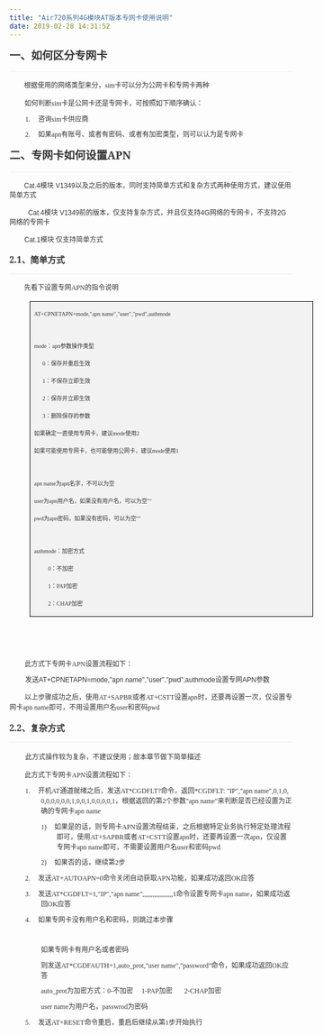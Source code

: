 ```yaml
---
title: "Air720系列4G模块AT版本专网卡使用说明"
date: 2019-02-28 14:31:52
---
```


<div style="border-top: none; border-right: none; border-left: none; border-image: initial; border-bottom: 1pt solid rgb(238, 238, 238); padding: 0cm 0cm 4pt; background-image: initial; background-position: initial; background-size: initial; background-repeat: initial; background-attachment: initial; background-origin: initial; background-clip: initial;">

<p class="MsoNormal" align="left" style="margin-bottom: 7.4pt; background-image: initial; background-position: initial; background-size: initial; background-repeat: initial; background-attachment: initial; background-origin: initial; background-clip: initial; word-break: break-all; border: none; padding: 0cm;"><a name="下载安装"></a><b><span style="font-size:14.5pt;font-family:&quot;微软雅黑&quot;,&quot;sans-serif&quot;;mso-ascii-font-family:
inherit;mso-hansi-font-family:inherit;mso-bidi-font-family:宋体;color:#333333;
mso-font-kerning:18.0pt">一、如何区分专网卡</span></b><b><span lang="EN-US" style="font-size:14.5pt;font-family:&quot;inherit&quot;,&quot;serif&quot;;mso-fareast-font-family:
微软雅黑;mso-bidi-font-family:宋体;color:#333333;mso-font-kerning:18.0pt"><o:p></o:p></span></b></p>

</div><p class="MsoNormal" align="left" style="margin-bottom: 7.4pt; background-image: initial; background-position: initial; background-size: initial; background-repeat: initial; background-attachment: initial; background-origin: initial; background-clip: initial; word-break: break-all;"><span lang="EN-US" style="font-size:6.5pt;font-family:&quot;微软雅黑&quot;,&quot;sans-serif&quot;;mso-bidi-font-family:
宋体;color:#333333;mso-font-kerning:0pt">&nbsp;&nbsp;&nbsp;&nbsp;&nbsp;&nbsp;&nbsp;&nbsp;&nbsp;&nbsp;&nbsp; </span><span style="font-size:9.0pt;font-family:&quot;微软雅黑&quot;,&quot;sans-serif&quot;;mso-bidi-font-family:
宋体;color:#333333;mso-font-kerning:0pt">根据使用的网络类型来分，<span lang="EN-US">sim</span>卡可以分为公网卡和专网卡两种<span lang="EN-US"><o:p></o:p></span></span></p><p class="MsoNormal" align="left" style="margin-bottom: 7.4pt; background-image: initial; background-position: initial; background-size: initial; background-repeat: initial; background-attachment: initial; background-origin: initial; background-clip: initial; word-break: break-all;"><span lang="EN-US" style="font-size:9.0pt;font-family:&quot;微软雅黑&quot;,&quot;sans-serif&quot;;mso-bidi-font-family:
宋体;color:#333333;mso-font-kerning:0pt">&nbsp;&nbsp;&nbsp;&nbsp;&nbsp;&nbsp;&nbsp;&nbsp; </span><span style="font-size:9.0pt;font-family:&quot;微软雅黑&quot;,&quot;sans-serif&quot;;mso-bidi-font-family:
宋体;color:#333333;mso-font-kerning:0pt">如何判断<span lang="EN-US">sim</span>卡是公网卡还是专网卡，可按照如下顺序确认：<span lang="EN-US"><o:p></o:p></span></span></p><p class="MsoListParagraph" align="left" style="margin: 0cm 0cm 7.4pt 42pt; text-indent: -21pt; background-image: initial; background-position: initial; background-size: initial; background-repeat: initial; background-attachment: initial; background-origin: initial; background-clip: initial; word-break: break-all;"><!--[if !supportLists]--><span lang="EN-US" style="font-size:9.0pt;font-family:&quot;微软雅黑&quot;,&quot;sans-serif&quot;;mso-bidi-font-family:
微软雅黑;color:#333333;mso-font-kerning:0pt">1.<span style="font-variant-numeric: normal; font-variant-east-asian: normal; font-stretch: normal; font-size: 7pt; line-height: normal; font-family: &quot;Times New Roman&quot;;">&nbsp;&nbsp;&nbsp;&nbsp;&nbsp; </span></span><!--[endif]--><span style="font-size:9.0pt;font-family:&quot;微软雅黑&quot;,&quot;sans-serif&quot;;mso-bidi-font-family:
宋体;color:#333333;mso-font-kerning:0pt">咨询<span lang="EN-US">sim</span>卡供应商<span lang="EN-US"><o:p></o:p></span></span></p><p class="MsoListParagraph" align="left" style="margin: 0cm 0cm 7.4pt 42pt; text-indent: -21pt; background-image: initial; background-position: initial; background-size: initial; background-repeat: initial; background-attachment: initial; background-origin: initial; background-clip: initial; word-break: break-all;"><!--[if !supportLists]--><span lang="EN-US" style="font-size:9.0pt;font-family:&quot;微软雅黑&quot;,&quot;sans-serif&quot;;mso-bidi-font-family:
微软雅黑;color:#333333;mso-font-kerning:0pt">2.<span style="font-variant-numeric: normal; font-variant-east-asian: normal; font-stretch: normal; font-size: 7pt; line-height: normal; font-family: &quot;Times New Roman&quot;;">&nbsp;&nbsp;&nbsp;&nbsp;&nbsp; </span></span><!--[endif]--><span style="font-size:9.0pt;font-family:&quot;微软雅黑&quot;,&quot;sans-serif&quot;;mso-bidi-font-family:
宋体;color:#333333;mso-font-kerning:0pt">如果<span lang="EN-US">apn</span>有账号、或者有密码、或者有加密类型，则可以认为是专网卡<span lang="EN-US"><o:p></o:p></span></span></p><div style="border-top: none; border-right: none; border-left: none; border-image: initial; border-bottom: 1pt solid rgb(238, 238, 238); padding: 0cm 0cm 4pt; background-image: initial; background-position: initial; background-size: initial; background-repeat: initial; background-attachment: initial; background-origin: initial; background-clip: initial;">

<p class="MsoNormal" align="left" style="margin-bottom: 7.4pt; background-image: initial; background-position: initial; background-size: initial; background-repeat: initial; background-attachment: initial; background-origin: initial; background-clip: initial; word-break: break-all; border: none; padding: 0cm;"><b><span style="font-size:14.5pt;font-family:&quot;微软雅黑&quot;,&quot;sans-serif&quot;;mso-ascii-font-family:
inherit;mso-hansi-font-family:inherit;mso-bidi-font-family:宋体;color:#333333;
mso-font-kerning:18.0pt">二、专网卡如何设置</span></b><b><span lang="EN-US" style="font-size:14.5pt;font-family:&quot;inherit&quot;,&quot;serif&quot;;mso-fareast-font-family:
微软雅黑;mso-bidi-font-family:宋体;color:#333333;mso-font-kerning:18.0pt">APN<o:p></o:p></span></b></p>

</div><p class="MsoNormal" align="left" style="margin-bottom: 7.4pt; background-image: initial; background-position: initial; background-size: initial; background-repeat: initial; background-attachment: initial; background-origin: initial; background-clip: initial; word-break: break-all;"><span lang="EN-US" style="font-size:6.5pt;font-family:&quot;微软雅黑&quot;,&quot;sans-serif&quot;;mso-bidi-font-family:
宋体;color:#333333;mso-font-kerning:0pt">&nbsp; &nbsp; &nbsp; &nbsp; &nbsp; &nbsp;&nbsp;</span><span lang="EN-US" style="color: rgb(51, 51, 51); font-size: 9pt; font-family: 微软雅黑, sans-serif;">Cat.4模块&nbsp;</span><span style="color: rgb(51, 51, 51); font-family: 微软雅黑, sans-serif; font-size: 12px;">V1349</span><span style="color: rgb(51, 51, 51); font-size: 9pt; font-family: 微软雅黑, sans-serif;">以及之后的版本，同时支持简单方式和复杂方式两种使用方式，建议使用简单方式</span></p><p class="MsoNormal" align="left" style="margin-bottom: 7.4pt; color: rgb(51, 51, 51); font-family: &quot;Helvetica Neue&quot;, Helvetica, Arial, &quot;PingFang SC&quot;, &quot;Hiragino Sans GB&quot;, &quot;WenQuanYi Micro Hei&quot;, &quot;Microsoft Yahei&quot;, sans-serif; font-size: 14px; background-image: initial; background-position: initial; background-size: initial; background-repeat: initial; background-attachment: initial; background-origin: initial; background-clip: initial; word-break: break-all;"><span lang="EN-US" style="font-size: 9pt; font-family: 微软雅黑, sans-serif;">&nbsp; &nbsp; &nbsp; &nbsp; &nbsp;&nbsp;</span><span style="font-family: 微软雅黑, sans-serif; font-size: 12px;">Cat.4模块&nbsp;</span><span lang="EN-US" style="font-size: 9pt; font-family: 微软雅黑, sans-serif;">V1349</span><span style="font-size: 9pt; font-family: 微软雅黑, sans-serif;">前的版本，仅支持复杂方式，并且仅支持<span lang="EN-US">4G</span>网络的专网卡，不支持<span lang="EN-US">2G</span>网络的专网卡</span></p><p class="MsoNormal" align="left" style="margin-bottom: 7.4pt; color: rgb(51, 51, 51); font-family: &quot;Helvetica Neue&quot;, Helvetica, Arial, &quot;PingFang SC&quot;, &quot;Hiragino Sans GB&quot;, &quot;WenQuanYi Micro Hei&quot;, &quot;Microsoft Yahei&quot;, sans-serif; font-size: 14px; background-image: initial; background-position: initial; background-size: initial; background-repeat: initial; background-attachment: initial; background-origin: initial; background-clip: initial; word-break: break-all;"><span lang="EN-US" style="font-size: 6.5pt; font-family: 微软雅黑, sans-serif;">&nbsp; &nbsp; &nbsp; &nbsp; &nbsp; &nbsp;</span><span lang="EN-US" style="font-size: 9pt; font-family: 微软雅黑, sans-serif;">Cat.1模块 仅支持</span><span style="font-size: 9pt; font-family: 微软雅黑, sans-serif;">简单方式</span></p><div style="border-top: none; border-right: none; border-left: none; border-image: initial; border-bottom: 1pt solid rgb(238, 238, 238); padding: 0cm 0cm 4pt; background-image: initial; background-position: initial; background-size: initial; background-repeat: initial; background-attachment: initial; background-origin: initial; background-clip: initial;">

<p class="MsoNormal" align="left" style="margin: 12pt 0cm 7.4pt; background-image: initial; background-position: initial; background-size: initial; background-repeat: initial; background-attachment: initial; background-origin: initial; background-clip: initial; word-break: break-all; border: none; padding: 0cm;"><b><span lang="EN-US" style="font-size:11.5pt;font-family:&quot;inherit&quot;,&quot;serif&quot;;mso-fareast-font-family:
微软雅黑;mso-bidi-font-family:宋体;color:#333333;mso-font-kerning:0pt">2.1</span></b><b><span style="font-size:11.5pt;font-family:&quot;微软雅黑&quot;,&quot;sans-serif&quot;;mso-ascii-font-family:
inherit;mso-hansi-font-family:inherit;mso-bidi-font-family:宋体;color:#333333;
mso-font-kerning:0pt">、简单方式</span></b></p>

</div><p class="MsoNormal" align="left" style="margin-bottom: 7.4pt; background-image: initial; background-position: initial; background-size: initial; background-repeat: initial; background-attachment: initial; background-origin: initial; background-clip: initial; word-break: break-all;"><span lang="EN-US" style="font-size:6.5pt;font-family:&quot;微软雅黑&quot;,&quot;sans-serif&quot;;mso-bidi-font-family:
宋体;color:#333333;mso-font-kerning:0pt">&nbsp;&nbsp;&nbsp;&nbsp;&nbsp;&nbsp;&nbsp;&nbsp;&nbsp;&nbsp;&nbsp; </span><span style="font-size:9.0pt;font-family:&quot;微软雅黑&quot;,&quot;sans-serif&quot;;mso-bidi-font-family:
宋体;color:#333333;mso-font-kerning:0pt">先看下设置专网<span lang="EN-US">APN</span>的指令说明<span lang="EN-US"><o:p></o:p></span></span></p><table class="MsoTableGrid" border="1" cellspacing="0" cellpadding="0" style="margin-left: 26.7pt; background: rgb(242, 242, 242); border: none;">
 <tbody><tr>
  <td width="666" valign="top" style="width:399.4pt;border:solid black 1.0pt;
  mso-border-themecolor:text1;mso-border-alt:solid black .5pt;mso-border-themecolor:
  text1;padding:0cm 5.4pt 0cm 5.4pt">
  <p class="MsoNormal" align="left" style="word-break: break-all;"><span lang="EN-US" style="font-size:7.5pt;font-family:
  &quot;微软雅黑&quot;,&quot;sans-serif&quot;;mso-bidi-font-family:宋体;color:#333333;mso-font-kerning:
  0pt">AT+CPNETAPN=mode,"apn name","user","pwd",authmode<o:p></o:p></span></p>
  <p class="MsoNormal" align="left" style="word-break: break-all;"><span lang="EN-US" style="font-size:7.5pt;font-family:
  &quot;微软雅黑&quot;,&quot;sans-serif&quot;;mso-bidi-font-family:宋体;color:#333333;mso-font-kerning:
  0pt"><o:p>&nbsp;</o:p></span></p>
  <p class="MsoNormal" align="left" style="word-break: break-all;"><span lang="EN-US" style="font-size:7.5pt;font-family:
  &quot;微软雅黑&quot;,&quot;sans-serif&quot;;mso-bidi-font-family:宋体;color:#333333;mso-font-kerning:
  0pt">mode</span><span style="font-size:7.5pt;font-family:&quot;微软雅黑&quot;,&quot;sans-serif&quot;;
  mso-bidi-font-family:宋体;color:#333333;mso-font-kerning:0pt">：<span lang="EN-US">apn</span>参数操作类型<span lang="EN-US"><o:p></o:p></span></span></p>
  <p class="MsoNormal" align="left" style="word-break: break-all;"><span lang="EN-US" style="font-size:7.5pt;font-family:
  &quot;微软雅黑&quot;,&quot;sans-serif&quot;;mso-bidi-font-family:宋体;color:#333333;mso-font-kerning:
  0pt">&nbsp;&nbsp;&nbsp;&nbsp;&nbsp; 0</span><span style="font-size:7.5pt;font-family:&quot;微软雅黑&quot;,&quot;sans-serif&quot;;mso-bidi-font-family:
  宋体;color:#333333;mso-font-kerning:0pt">：保存并重启生效<span lang="EN-US"><o:p></o:p></span></span></p>
  <p class="MsoNormal" align="left" style="word-break: break-all;"><span lang="EN-US" style="font-size:7.5pt;font-family:
  &quot;微软雅黑&quot;,&quot;sans-serif&quot;;mso-bidi-font-family:宋体;color:#333333;mso-font-kerning:
  0pt">&nbsp;&nbsp;&nbsp;&nbsp;&nbsp; 1</span><span style="font-size:7.5pt;font-family:&quot;微软雅黑&quot;,&quot;sans-serif&quot;;mso-bidi-font-family:
  宋体;color:#333333;mso-font-kerning:0pt">：不保存立即生效<span lang="EN-US"><o:p></o:p></span></span></p>
  <p class="MsoNormal" align="left" style="word-break: break-all;"><span lang="EN-US" style="font-size:7.5pt;font-family:
  &quot;微软雅黑&quot;,&quot;sans-serif&quot;;mso-bidi-font-family:宋体;color:#333333;mso-font-kerning:
  0pt">&nbsp;&nbsp;&nbsp;&nbsp;&nbsp; 2</span><span style="font-size:7.5pt;font-family:&quot;微软雅黑&quot;,&quot;sans-serif&quot;;mso-bidi-font-family:
  宋体;color:#333333;mso-font-kerning:0pt">：保存并立即生效<span lang="EN-US"><o:p></o:p></span></span></p>
  <p class="MsoNormal" align="left" style="word-break: break-all;"><span lang="EN-US" style="font-size:7.5pt;font-family:
  &quot;微软雅黑&quot;,&quot;sans-serif&quot;;mso-bidi-font-family:宋体;color:#333333;mso-font-kerning:
  0pt">&nbsp;&nbsp;&nbsp;&nbsp;&nbsp; 3</span><span style="font-size:7.5pt;font-family:&quot;微软雅黑&quot;,&quot;sans-serif&quot;;mso-bidi-font-family:
  宋体;color:#333333;mso-font-kerning:0pt">：删除保存的参数<span lang="EN-US"><o:p></o:p></span></span></p>
  <p class="MsoNormal" align="left" style="word-break: break-all;"><span style="font-size:7.5pt;font-family:&quot;微软雅黑&quot;,&quot;sans-serif&quot;;
  mso-bidi-font-family:宋体;color:#333333;mso-font-kerning:0pt">如果确定一直使用专网卡，建议<span lang="EN-US">mode</span>使用<span lang="EN-US">2<o:p></o:p></span></span></p>
  <p class="MsoNormal" align="left" style="word-break: break-all;"><span style="font-size:7.5pt;font-family:&quot;微软雅黑&quot;,&quot;sans-serif&quot;;
  mso-bidi-font-family:宋体;color:#333333;mso-font-kerning:0pt">如果可能使用专网卡，也可能使用公网卡，建议<span lang="EN-US">mode</span>使用<span lang="EN-US">1<o:p></o:p></span></span></p>
  <p class="MsoNormal" align="left" style="word-break: break-all;"><span lang="EN-US" style="font-size:7.5pt;font-family:
  &quot;微软雅黑&quot;,&quot;sans-serif&quot;;mso-bidi-font-family:宋体;color:#333333;mso-font-kerning:
  0pt"><o:p>&nbsp;</o:p></span></p>
  <p class="MsoNormal" align="left" style="word-break: break-all;"><span lang="EN-US" style="font-size:7.5pt;font-family:
  &quot;微软雅黑&quot;,&quot;sans-serif&quot;;mso-bidi-font-family:宋体;color:#333333;mso-font-kerning:
  0pt">apn name</span><span style="font-size:7.5pt;font-family:&quot;微软雅黑&quot;,&quot;sans-serif&quot;;
  mso-bidi-font-family:宋体;color:#333333;mso-font-kerning:0pt">为<span lang="EN-US">apn</span>名字，不可以为空<span lang="EN-US"><o:p></o:p></span></span></p>
  <p class="MsoNormal" align="left" style="word-break: break-all;"><span lang="EN-US" style="font-size:7.5pt;font-family:
  &quot;微软雅黑&quot;,&quot;sans-serif&quot;;mso-bidi-font-family:宋体;color:#333333;mso-font-kerning:
  0pt">user</span><span style="font-size:7.5pt;font-family:&quot;微软雅黑&quot;,&quot;sans-serif&quot;;
  mso-bidi-font-family:宋体;color:#333333;mso-font-kerning:0pt">为<span lang="EN-US">apn</span>用户名，如果没有用户名，可以为空<span lang="EN-US">""<o:p></o:p></span></span></p>
  <p class="MsoNormal" align="left" style="word-break: break-all;"><span lang="EN-US" style="font-size:7.5pt;font-family:
  &quot;微软雅黑&quot;,&quot;sans-serif&quot;;mso-bidi-font-family:宋体;color:#333333;mso-font-kerning:
  0pt">pwd</span><span style="font-size:7.5pt;font-family:&quot;微软雅黑&quot;,&quot;sans-serif&quot;;
  mso-bidi-font-family:宋体;color:#333333;mso-font-kerning:0pt">为<span lang="EN-US">apn</span>密码，如果没有密码，可以为空<span lang="EN-US">""<o:p></o:p></span></span></p>
  <p class="MsoNormal" align="left" style="word-break: break-all;"><span lang="EN-US" style="font-size:7.5pt;font-family:
  &quot;微软雅黑&quot;,&quot;sans-serif&quot;;mso-bidi-font-family:宋体;color:#333333;mso-font-kerning:
  0pt"><o:p>&nbsp;</o:p></span></p>
  <p class="MsoNormal" align="left" style="word-break: break-all;"><span lang="EN-US" style="font-size:7.5pt;font-family:
  &quot;微软雅黑&quot;,&quot;sans-serif&quot;;mso-bidi-font-family:宋体;color:#333333;mso-font-kerning:
  0pt">authmode</span><span style="font-size:7.5pt;font-family:&quot;微软雅黑&quot;,&quot;sans-serif&quot;;
  mso-bidi-font-family:宋体;color:#333333;mso-font-kerning:0pt">：加密方式<span lang="EN-US"><o:p></o:p></span></span></p>
  <p class="MsoNormal" align="left" style="word-break: break-all;"><span lang="EN-US" style="font-size:7.5pt;font-family:
  &quot;微软雅黑&quot;,&quot;sans-serif&quot;;mso-bidi-font-family:宋体;color:#333333;mso-font-kerning:
  0pt">&nbsp;&nbsp;&nbsp;&nbsp;&nbsp;&nbsp;&nbsp;&nbsp;&nbsp; 0</span><span style="font-size:7.5pt;font-family:&quot;微软雅黑&quot;,&quot;sans-serif&quot;;mso-bidi-font-family:
  宋体;color:#333333;mso-font-kerning:0pt">：不加密<span lang="EN-US"><o:p></o:p></span></span></p>
  <p class="MsoNormal" align="left" style="word-break: break-all;"><span lang="EN-US" style="font-size:7.5pt;font-family:
  &quot;微软雅黑&quot;,&quot;sans-serif&quot;;mso-bidi-font-family:宋体;color:#333333;mso-font-kerning:
  0pt">&nbsp;&nbsp;&nbsp;&nbsp;&nbsp;&nbsp;&nbsp;&nbsp;&nbsp; 1</span><span style="font-size:7.5pt;font-family:&quot;微软雅黑&quot;,&quot;sans-serif&quot;;mso-bidi-font-family:
  宋体;color:#333333;mso-font-kerning:0pt">：<span lang="EN-US">PAP</span>加密<span lang="EN-US"><o:p></o:p></span></span></p>
  <p class="MsoNormal" align="left" style="word-break: break-all;"><span lang="EN-US" style="font-size:7.5pt;font-family:
  &quot;微软雅黑&quot;,&quot;sans-serif&quot;;mso-bidi-font-family:宋体;color:#333333;mso-font-kerning:
  0pt">&nbsp;&nbsp;&nbsp;&nbsp;&nbsp;&nbsp;&nbsp;&nbsp;&nbsp; 2</span><span style="font-size:7.5pt;font-family:&quot;微软雅黑&quot;,&quot;sans-serif&quot;;mso-bidi-font-family:
  宋体;color:#333333;mso-font-kerning:0pt">：<span lang="EN-US">CHAP</span>加密</span><span lang="EN-US" style="font-size:9.0pt;font-family:&quot;微软雅黑&quot;,&quot;sans-serif&quot;;mso-bidi-font-family:
  宋体;color:#333333;mso-font-kerning:0pt"><o:p></o:p></span></p>
  </td>
 </tr>
</tbody></table><p class="MsoNormal" align="left" style="background-image: initial; background-position: initial; background-size: initial; background-repeat: initial; background-attachment: initial; background-origin: initial; background-clip: initial; word-break: break-all;"><span lang="EN-US" style="font-size:9.0pt;
font-family:&quot;微软雅黑&quot;,&quot;sans-serif&quot;;mso-bidi-font-family:宋体;color:#333333;
mso-font-kerning:0pt">&nbsp;&nbsp;&nbsp;&nbsp;&nbsp;&nbsp;&nbsp;&nbsp; <o:p></o:p></span></p><p class="MsoNormal" align="left" style="margin-bottom: 7.4pt; background-image: initial; background-position: initial; background-size: initial; background-repeat: initial; background-attachment: initial; background-origin: initial; background-clip: initial; word-break: break-all;"><span lang="EN-US" style="font-size:9.0pt;font-family:&quot;微软雅黑&quot;,&quot;sans-serif&quot;;mso-bidi-font-family:
宋体;color:#333333;mso-font-kerning:0pt"><o:p>&nbsp;</o:p></span></p><p class="MsoNormal" align="left" style="margin-bottom: 7.4pt; background-image: initial; background-position: initial; background-size: initial; background-repeat: initial; background-attachment: initial; background-origin: initial; background-clip: initial; word-break: break-all;"><span lang="EN-US" style="font-size:9.0pt;font-family:&quot;微软雅黑&quot;,&quot;sans-serif&quot;;mso-bidi-font-family:
宋体;color:#333333;mso-font-kerning:0pt">&nbsp;&nbsp;&nbsp;&nbsp;&nbsp;&nbsp;&nbsp;&nbsp; </span><span style="font-size:9.0pt;font-family:&quot;微软雅黑&quot;,&quot;sans-serif&quot;;mso-bidi-font-family:
宋体;color:#333333;mso-font-kerning:0pt">此方式下专网卡<span lang="EN-US">APN</span>设置流程如下：<span lang="EN-US"><o:p></o:p></span></span></p><p class="MsoListParagraph" align="left" style="margin: 0cm 0cm 7.4pt 42pt; text-indent: -21pt; background-image: initial; background-position: initial; background-size: initial; background-repeat: initial; background-attachment: initial; background-origin: initial; background-clip: initial; word-break: break-all;"><span style="color: rgb(51, 51, 51); font-family: 微软雅黑, sans-serif; font-size: 9pt; text-indent: -21pt;">发送</span><span lang="EN-US" style="color: rgb(51, 51, 51); font-family: 微软雅黑, sans-serif; font-size: 9pt; text-indent: -21pt;">AT+CPNETAPN=mode,"apn
name","user","pwd",authmode</span><span style="color: rgb(51, 51, 51); font-family: 微软雅黑, sans-serif; font-size: 9pt; text-indent: -21pt;">设置专网</span><span lang="EN-US" style="color: rgb(51, 51, 51); font-family: 微软雅黑, sans-serif; font-size: 9pt; text-indent: -21pt;">APN</span><span style="color: rgb(51, 51, 51); font-family: 微软雅黑, sans-serif; font-size: 9pt; text-indent: -21pt;">参数</span><br></p><p class="MsoNormal" align="left" style="margin-bottom: 7.4pt; background-image: initial; background-position: initial; background-size: initial; background-repeat: initial; background-attachment: initial; background-origin: initial; background-clip: initial; word-break: break-all;"><span lang="EN-US" style="font-size:9.0pt;font-family:&quot;微软雅黑&quot;,&quot;sans-serif&quot;;mso-bidi-font-family:
宋体;color:#333333;mso-font-kerning:0pt">&nbsp;&nbsp;&nbsp;&nbsp;&nbsp;&nbsp;&nbsp;&nbsp; </span><span style="font-size:9.0pt;font-family:&quot;微软雅黑&quot;,&quot;sans-serif&quot;;mso-bidi-font-family:
宋体;color:#333333;mso-font-kerning:0pt">以上步骤成功之后，使用<span lang="EN-US">AT+SAPBR</span>或者<span lang="EN-US">AT+CSTT</span>设置<span lang="EN-US">apn</span>时，还要再设置一次，仅设置专网卡<span lang="EN-US">apn name</span>即可，不用设置用户名<span lang="EN-US">user</span>和密码<span lang="EN-US">pwd<o:p></o:p></span></span></p><div style="border-top: none; border-right: none; border-left: none; border-image: initial; border-bottom: 1pt solid rgb(238, 238, 238); padding: 0cm 0cm 4pt; background-image: initial; background-position: initial; background-size: initial; background-repeat: initial; background-attachment: initial; background-origin: initial; background-clip: initial;">

<p class="MsoNormal" align="left" style="margin: 12pt 0cm 7.4pt; background-image: initial; background-position: initial; background-size: initial; background-repeat: initial; background-attachment: initial; background-origin: initial; background-clip: initial; word-break: break-all; border: none; padding: 0cm;"><b><span lang="EN-US" style="font-size:11.5pt;font-family:&quot;inherit&quot;,&quot;serif&quot;;mso-fareast-font-family:
微软雅黑;mso-bidi-font-family:宋体;color:#333333;mso-font-kerning:0pt">2.2</span></b><b><span style="font-size:11.5pt;font-family:&quot;微软雅黑&quot;,&quot;sans-serif&quot;;mso-ascii-font-family:
inherit;mso-hansi-font-family:inherit;mso-bidi-font-family:宋体;color:#333333;
mso-font-kerning:0pt">、复杂方式</span></b><b><span lang="EN-US" style="font-size:
11.5pt;font-family:&quot;inherit&quot;,&quot;serif&quot;;mso-fareast-font-family:微软雅黑;mso-bidi-font-family:
宋体;color:#333333;mso-font-kerning:0pt"><o:p></o:p></span></b></p>

</div><p class="MsoNormal" align="left" style="margin-bottom: 7.4pt; background-image: initial; background-position: initial; background-size: initial; background-repeat: initial; background-attachment: initial; background-origin: initial; background-clip: initial; word-break: break-all;"><b><span lang="EN-US" style="font-size:11.5pt;font-family:&quot;inherit&quot;,&quot;serif&quot;;mso-fareast-font-family:
微软雅黑;mso-bidi-font-family:宋体;color:#333333;mso-font-kerning:0pt">&nbsp;&nbsp;&nbsp;&nbsp;&nbsp;&nbsp; </span></b><span style="font-size:9.0pt;
font-family:&quot;微软雅黑&quot;,&quot;sans-serif&quot;;mso-bidi-font-family:宋体;color:#333333;
mso-font-kerning:0pt">此方式操作较为复杂，不建议使用；故本章节做下简单描述<span lang="EN-US"><o:p></o:p></span></span></p><p class="MsoNormal" align="left" style="margin-bottom: 7.4pt; background-image: initial; background-position: initial; background-size: initial; background-repeat: initial; background-attachment: initial; background-origin: initial; background-clip: initial; word-break: break-all;"><span lang="EN-US" style="font-size:9.0pt;font-family:&quot;微软雅黑&quot;,&quot;sans-serif&quot;;mso-bidi-font-family:
宋体;color:#333333;mso-font-kerning:0pt">&nbsp;&nbsp;&nbsp;&nbsp;&nbsp;&nbsp;&nbsp;&nbsp; </span><span style="font-size:9.0pt;font-family:&quot;微软雅黑&quot;,&quot;sans-serif&quot;;mso-bidi-font-family:
宋体;color:#333333;mso-font-kerning:0pt">此方式下专网卡<span lang="EN-US">APN</span>设置流程如下：<span lang="EN-US"><o:p></o:p></span></span></p><p class="MsoListParagraph" align="left" style="margin: 0cm 0cm 7.4pt 42pt; text-indent: -21pt; background-image: initial; background-position: initial; background-size: initial; background-repeat: initial; background-attachment: initial; background-origin: initial; background-clip: initial; word-break: break-all;"><!--[if !supportLists]--><span lang="EN-US" style="font-size:9.0pt;font-family:&quot;微软雅黑&quot;,&quot;sans-serif&quot;;mso-bidi-font-family:
微软雅黑;color:#333333;mso-font-kerning:0pt">1.<span style="font-variant-numeric: normal; font-variant-east-asian: normal; font-stretch: normal; font-size: 7pt; line-height: normal; font-family: &quot;Times New Roman&quot;;">&nbsp;&nbsp;&nbsp;&nbsp;&nbsp; </span></span><!--[endif]--><span style="font-size:9.0pt;font-family:&quot;微软雅黑&quot;,&quot;sans-serif&quot;;mso-bidi-font-family:
宋体;color:#333333;mso-font-kerning:0pt">开机<span lang="EN-US">AT</span>通道就绪之后，发送<span lang="EN-US">AT*CGDFLT?</span>命令，返回<span lang="EN-US">*CGDFLT:
"IP","apn name",0,1,0,0,0,0,0,0,0,1,0,0,1,0,0,0,0,1</span>，根据返回的第<span lang="EN-US">2</span>个参数<span lang="EN-US">"apn name"</span>来判断是否已经设置为正确的专网卡<span lang="EN-US">apn name<o:p></o:p></span></span></p><p class="MsoListParagraph" align="left" style="margin: 0cm 0cm 7.4pt 63pt; text-indent: -21pt; background-image: initial; background-position: initial; background-size: initial; background-repeat: initial; background-attachment: initial; background-origin: initial; background-clip: initial; word-break: break-all;"><!--[if !supportLists]--><span lang="EN-US" style="font-size:9.0pt;font-family:&quot;微软雅黑&quot;,&quot;sans-serif&quot;;mso-bidi-font-family:
微软雅黑;color:#333333;mso-font-kerning:0pt">1)<span style="font-variant-numeric: normal; font-variant-east-asian: normal; font-stretch: normal; font-size: 7pt; line-height: normal; font-family: &quot;Times New Roman&quot;;">&nbsp;&nbsp;&nbsp;&nbsp;&nbsp; </span></span><!--[endif]--><span style="font-size:9.0pt;font-family:&quot;微软雅黑&quot;,&quot;sans-serif&quot;;mso-bidi-font-family:
宋体;color:#333333;mso-font-kerning:0pt">如果是的话，则专网卡<span lang="EN-US">APN</span>设置流程结束，之后根据特定业务执行特定处理流程即可，使用<span lang="EN-US">AT+SAPBR</span>或者<span lang="EN-US">AT+CSTT</span>设置<span lang="EN-US">apn</span>时，还要再设置一次<span lang="EN-US">apn</span>，仅设置专网卡<span lang="EN-US">apn name</span>即可，不需要设置用户名<span lang="EN-US">user</span>和密码<span lang="EN-US">pwd<o:p></o:p></span></span></p><p class="MsoListParagraph" align="left" style="margin: 0cm 0cm 7.4pt 63pt; text-indent: -21pt; background-image: initial; background-position: initial; background-size: initial; background-repeat: initial; background-attachment: initial; background-origin: initial; background-clip: initial; word-break: break-all;"><!--[if !supportLists]--><span lang="EN-US" style="font-size:9.0pt;font-family:&quot;微软雅黑&quot;,&quot;sans-serif&quot;;mso-bidi-font-family:
微软雅黑;color:#333333;mso-font-kerning:0pt">2)<span style="font-variant-numeric: normal; font-variant-east-asian: normal; font-stretch: normal; font-size: 7pt; line-height: normal; font-family: &quot;Times New Roman&quot;;">&nbsp;&nbsp;&nbsp;&nbsp;&nbsp; </span></span><!--[endif]--><span style="font-size:9.0pt;font-family:&quot;微软雅黑&quot;,&quot;sans-serif&quot;;mso-bidi-font-family:
宋体;color:#333333;mso-font-kerning:0pt">如果否的话，继续第<span lang="EN-US">2</span>步<span lang="EN-US"><o:p></o:p></span></span></p><p class="MsoListParagraph" align="left" style="margin: 0cm 0cm 7.4pt 42pt; text-indent: -21pt; background-image: initial; background-position: initial; background-size: initial; background-repeat: initial; background-attachment: initial; background-origin: initial; background-clip: initial; word-break: break-all;"><!--[if !supportLists]--><span lang="EN-US" style="font-size:9.0pt;font-family:&quot;微软雅黑&quot;,&quot;sans-serif&quot;;mso-bidi-font-family:
微软雅黑;color:#333333;mso-font-kerning:0pt">2.<span style="font-variant-numeric: normal; font-variant-east-asian: normal; font-stretch: normal; font-size: 7pt; line-height: normal; font-family: &quot;Times New Roman&quot;;">&nbsp;&nbsp;&nbsp;&nbsp;&nbsp; </span></span><!--[endif]--><span style="font-size:9.0pt;font-family:&quot;微软雅黑&quot;,&quot;sans-serif&quot;;mso-bidi-font-family:
宋体;color:#333333;mso-font-kerning:0pt">发送<span lang="EN-US">AT+AUTOAPN=0</span>命令关闭自动获取<span lang="EN-US">APN</span>功能，如果成功返回<span lang="EN-US">OK</span>应答<span lang="EN-US"><o:p></o:p></span></span></p><p class="MsoListParagraph" align="left" style="margin: 0cm 0cm 7.4pt 42pt; text-indent: -21pt; background-image: initial; background-position: initial; background-size: initial; background-repeat: initial; background-attachment: initial; background-origin: initial; background-clip: initial; word-break: break-all;"><!--[if !supportLists]--><span lang="EN-US" style="font-size:9.0pt;font-family:&quot;微软雅黑&quot;,&quot;sans-serif&quot;;mso-bidi-font-family:
微软雅黑;color:#333333;mso-font-kerning:0pt">3.<span style="font-variant-numeric: normal; font-variant-east-asian: normal; font-stretch: normal; font-size: 7pt; line-height: normal; font-family: &quot;Times New Roman&quot;;">&nbsp;&nbsp;&nbsp;&nbsp;&nbsp; </span></span><!--[endif]--><span style="font-size:9.0pt;font-family:&quot;微软雅黑&quot;,&quot;sans-serif&quot;;mso-bidi-font-family:
宋体;color:#333333;mso-font-kerning:0pt">发送<span lang="EN-US">AT*CGDFLT=1,"IP","apn
name",,,,,,,,,,,,,,,,,,1</span>命令设置专网卡<span lang="EN-US">apn name</span>，如果成功返回<span lang="EN-US">OK</span>应答<span lang="EN-US"><o:p></o:p></span></span></p><p class="MsoListParagraph" align="left" style="margin: 0cm 0cm 7.4pt 42pt; text-indent: -21pt; background-image: initial; background-position: initial; background-size: initial; background-repeat: initial; background-attachment: initial; background-origin: initial; background-clip: initial; word-break: break-all;"><!--[if !supportLists]--><span lang="EN-US" style="font-size:9.0pt;font-family:&quot;微软雅黑&quot;,&quot;sans-serif&quot;;mso-bidi-font-family:
微软雅黑;color:#333333;mso-font-kerning:0pt">4.<span style="font-variant-numeric: normal; font-variant-east-asian: normal; font-stretch: normal; font-size: 7pt; line-height: normal; font-family: &quot;Times New Roman&quot;;">&nbsp;&nbsp;&nbsp;&nbsp;&nbsp; </span></span><!--[endif]--><span style="font-size:9.0pt;font-family:&quot;微软雅黑&quot;,&quot;sans-serif&quot;;mso-bidi-font-family:
宋体;color:#333333;mso-font-kerning:0pt">如果专网卡没有用户名和密码，则跳过本步骤<span lang="EN-US"><o:p></o:p></span></span></p><p class="MsoListParagraph" align="left" style="margin: 0cm 0cm 7.4pt 42pt; text-indent: 0cm; background-image: initial; background-position: initial; background-size: initial; background-repeat: initial; background-attachment: initial; background-origin: initial; background-clip: initial; word-break: break-all;"><span lang="EN-US" style="font-size:9.0pt;font-family:&quot;微软雅黑&quot;,&quot;sans-serif&quot;;
mso-bidi-font-family:宋体;color:#333333;mso-font-kerning:0pt"><o:p>&nbsp;</o:p></span></p><p class="MsoListParagraph" align="left" style="margin: 0cm 0cm 7.4pt 42pt; text-indent: 0cm; background-image: initial; background-position: initial; background-size: initial; background-repeat: initial; background-attachment: initial; background-origin: initial; background-clip: initial; word-break: break-all;"><span style="font-size:9.0pt;font-family:&quot;微软雅黑&quot;,&quot;sans-serif&quot;;
mso-bidi-font-family:宋体;color:#333333;mso-font-kerning:0pt">如果专网卡有用户名或者密码<span lang="EN-US"><o:p></o:p></span></span></p><p class="MsoListParagraph" align="left" style="margin: 0cm 0cm 7.4pt 42pt; text-indent: 0cm; background-image: initial; background-position: initial; background-size: initial; background-repeat: initial; background-attachment: initial; background-origin: initial; background-clip: initial; word-break: break-all;"><span style="font-size:9.0pt;font-family:&quot;微软雅黑&quot;,&quot;sans-serif&quot;;
mso-bidi-font-family:宋体;color:#333333;mso-font-kerning:0pt">则发送<span lang="EN-US">AT*CGDFAUTH=1,auto_prot,"user name","password"</span>命令，如果成功返回<span lang="EN-US">OK</span>应答<span lang="EN-US"><o:p></o:p></span></span></p><p class="MsoListParagraph" align="left" style="margin: 0cm 0cm 7.4pt 42pt; text-indent: 0cm; background-image: initial; background-position: initial; background-size: initial; background-repeat: initial; background-attachment: initial; background-origin: initial; background-clip: initial; word-break: break-all;"><span lang="EN-US" style="font-size:9.0pt;font-family:&quot;微软雅黑&quot;,&quot;sans-serif&quot;;
mso-bidi-font-family:宋体;color:#333333;mso-font-kerning:0pt">auto_prot</span><span style="font-size:9.0pt;font-family:&quot;微软雅黑&quot;,&quot;sans-serif&quot;;mso-bidi-font-family:
宋体;color:#333333;mso-font-kerning:0pt">为加密方式：<span lang="EN-US">0-</span>不加密<span lang="EN-US">&nbsp;&nbsp;&nbsp;&nbsp; 1-PAP</span>加密<span lang="EN-US">&nbsp;&nbsp;&nbsp;&nbsp;&nbsp;&nbsp; 2-CHAP</span>加密<span lang="EN-US"><o:p></o:p></span></span></p><p class="MsoListParagraph" align="left" style="margin: 0cm 0cm 7.4pt 42pt; text-indent: 0cm; background-image: initial; background-position: initial; background-size: initial; background-repeat: initial; background-attachment: initial; background-origin: initial; background-clip: initial; word-break: break-all;"><span lang="EN-US" style="font-size:9.0pt;font-family:&quot;微软雅黑&quot;,&quot;sans-serif&quot;;
mso-bidi-font-family:宋体;color:#333333;mso-font-kerning:0pt">user name</span><span style="font-size:9.0pt;font-family:&quot;微软雅黑&quot;,&quot;sans-serif&quot;;mso-bidi-font-family:
宋体;color:#333333;mso-font-kerning:0pt">为用户名，<span lang="EN-US">passwrod</span>为密码<span lang="EN-US"><o:p></o:p></span></span></p><p class="MsoListParagraph" align="left" style="margin: 0cm 0cm 7.4pt 42pt; text-indent: -21pt; background-image: initial; background-position: initial; background-size: initial; background-repeat: initial; background-attachment: initial; background-origin: initial; background-clip: initial; word-break: break-all;"><!--[if !supportLists]--><span lang="EN-US" style="font-size:9.0pt;font-family:&quot;微软雅黑&quot;,&quot;sans-serif&quot;;mso-bidi-font-family:
微软雅黑;color:#333333;mso-font-kerning:0pt">5.<span style="font-variant-numeric: normal; font-variant-east-asian: normal; font-stretch: normal; font-size: 7pt; line-height: normal; font-family: &quot;Times New Roman&quot;;">&nbsp;&nbsp;&nbsp;&nbsp;&nbsp; </span></span><!--[endif]--><span style="font-size:9.0pt;font-family:&quot;微软雅黑&quot;,&quot;sans-serif&quot;;mso-bidi-font-family:
宋体;color:#333333;mso-font-kerning:0pt">发送<span lang="EN-US">AT+RESET</span>命令重启，重启后继续从第<span lang="EN-US">1</span>步开始执行<span lang="EN-US"><o:p></o:p></span></span></p><p class="MsoListParagraph" align="left" style="margin: 0cm 0cm 7.4pt 42pt; text-indent: 0cm; background-image: initial; background-position: initial; background-size: initial; background-repeat: initial; background-attachment: initial; background-origin: initial; background-clip: initial; word-break: break-all;"><span lang="EN-US" style="font-size:9.0pt;font-family:&quot;微软雅黑&quot;,&quot;sans-serif&quot;;
mso-bidi-font-family:宋体;color:#333333;mso-font-kerning:0pt"><o:p>&nbsp;</o:p></span></p><p>

































































</p><p class="MsoNormal" align="left" style="margin-bottom: 7.4pt; background-image: initial; background-position: initial; background-size: initial; background-repeat: initial; background-attachment: initial; background-origin: initial; background-clip: initial; word-break: break-all;"><span lang="EN-US" style="font-size:9.0pt;font-family:&quot;微软雅黑&quot;,&quot;sans-serif&quot;;mso-bidi-font-family:
宋体;color:#333333;mso-font-kerning:0pt"><o:p>&nbsp;</o:p></span></p>